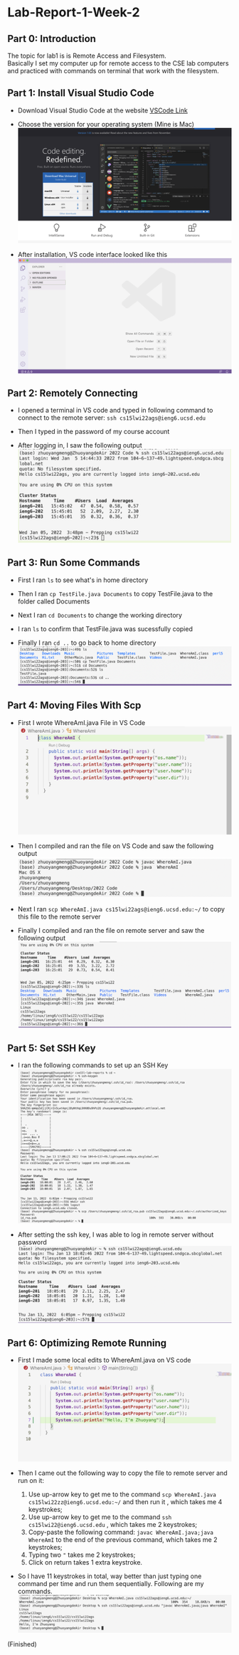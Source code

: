 # Lab-Report-1-Week-2


## Part 0: Introduction
The topic for lab1 is is Remote Access and Filesystem. \
Basically I set my computer up for remote access to the CSE lab computers and practiced with commands on terminal that work with the filesystem.


## Part 1: Install Visual Studio Code
* Download Visual Studio Code at the website [VSCode Link](https://code.visualstudio.com/)

* Choose the version for your operating system (Mine is Mac) ![Image](Installation.png)

* After installation, VS code interface looked like this ![Image](VSCode.png)


## Part 2: Remotely Connecting
* I opened a terminal in VS code and typed in following command to connect to the remote server: `ssh cs15lwi22ags@ieng6.ucsd.edu`

* Then I typed in the password of my course account

* After logging in, I saw the following output ![Image](Remote.png)


## Part 3: Run Some Commands
* First I ran `ls` to see what's in home directory

* Then I ran `cp TestFile.java Documents` to copy TestFile.java to the folder called Documents

* Next I ran `cd Documents` to change the working directory 

* I ran `ls` to confirm that TestFile.java was sucessfully copied

* Finally I ran `cd ..` to go back to home directory ![Image](TryCommands.png) 


## Part 4: Moving Files With Scp
* First I wrote WhereAmI.java File in VS Code ![Image](WhereAmI.png)

* Then I compiled and ran the file on VS Code and saw the following output ![Image](LocalRun.png)

* Next I ran `scp WhereAmI.java cs15lwi22ags@ieng6.ucsd.edu:~/` to copy this file to the remote server

* Finally I compiled and ran the file on remote server and saw the following output ![Image](RemoteRun.png)

## Part 5: Set SSH Key
* I ran the following commands to set up an SSH Key ![Image](SetKey.png)

* After setting the ssh key, I was able to log in remote server without password ![Image](LogWo.png)

## Part 6: Optimizing Remote Running
* First I made some local edits to WhereAmI.java on VS code ![Image](Edits.png)

* Then I came out the following way to copy the file to remote server and run on it: 
  1. Use up-arrow key to get me to the command `scp WhereAmI.java cs15lwi22zz@ieng6.ucsd.edu:~/` and then run it , which takes me 4 keystrokes; 
  2. Use up-arrow key to get me to the command `ssh cs15lwi22@ieng6.ucsd.edu` , which takes me 2 keystrokes; 
  3. Copy-paste the following command: `javac WhereAmI.java;java WhereAmI` to the end of the previous  command,   which takes me 2 keystrokes;
  4. Typing two `"` takes me 2 keystrokes;
  5. Click on return takes 1 extra keystroke. 

* So I have 11 keystrokes in total, way better than just typing one command per time and run them sequentially. Following are my commands.![Image](Optimizaion.png)






(Finished)













